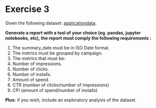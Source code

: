 # Exercise 3
Given the following dataset: [applicationdata](https://drive.google.com/file/d/133XqLNZOwvbXeIEU9tR2a7BRv_KEU2Tf/view?usp=sharing).

**Generate a report with a tool of your choice (eg. pandas, jupyter notebooks, etc), the report must comply the following requirements :**
1. The summary_date must be in ISO Date format.
2. The metrics must be grouped by campaign.
3. The metrics that must be:
4. Number of impressions.
5. Number of clicks.
6. Number of installs.
7. Amount of spend.
8. CTR (number of clicks/number of impressions)
9. CPI (amount of spend/number of installs)

**Plus:** if you wish, include an exploratory analysis of the dataset.